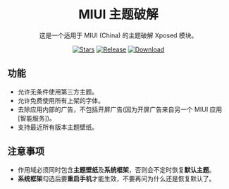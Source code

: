 <div align="center">

# MIUI 主题破解

这是一个适用于 MIUI (China) 的主题破解 Xposed 模块。

[![Stars](https://img.shields.io/github/stars/qqlittleice/FuckMiuiThemeManager?label=stars)](https://github.com/Xposed-Modules-Repo/com.yuk.fuckmiuithememanager) 
[![Release](https://img.shields.io/github/v/release/Xposed-Modules-Repo/com.yuk.fuckmiuithememanager?label=release)](https://github.com/Xposed-Modules-Repo/com.yuk.fuckmiuithememanager/releases/latest) 
[![Download](https://img.shields.io/github/downloads/Xposed-Modules-Repo/com.yuk.fuckmiuithememanager/total)](https://github.com/Xposed-Modules-Repo/com.yuk.fuckmiuithememanager/releases)

</div>

## 功能

- 允许无条件使用第三方主题。
- 允许免费使用所有上架的字体。
- 去除应用内部的广告，不包括开屏广告(因为开屏广告来自另一个 MIUI 应用[智能服务])。
- 支持最近所有版本主题壁纸。

## 注意事项

- 作用域必须同时包含<b>主题壁纸</b>及<b>系统框架</b>，否则会不定时恢复<b>默认主题</b>。
- <b>系统框架</b>勾选后要<b>重启手机</b>才能生效，不要再问为什么还是恢复默认了。
